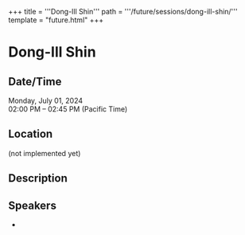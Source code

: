 +++
title = '''Dong-Ill Shin'''
path = '''/future/sessions/dong-ill-shin/'''
template = "future.html"
+++

<h1>Dong-Ill Shin</h1>
<h2>Date/Time</h2>
<p>Monday, July 01, 2024<br>
02:00 PM – 02:45 PM (Pacific Time)</p>
<h2>Location</h2>
(not implemented yet)
<h2>Description</h2>

<h2>Speakers</h2>
<ul><li><bound method Speaker.link of Speaker(data=SpeakerData(presenter_at=['316905D1-D6F7-4E74-BF6F-F184A2FA9F23'], speaker_biography='', speaker_display_name='Dong-Ill Shin', speaker_first_name='Dong-Ill', speaker_last_name='Shin', speaker_stub='3E323980-930D-402E-80BA-903FF6600E7A', speaker_title='', updated_date=datetime.date(2023, 9, 4)), updated=False, deleted=False)></li>

